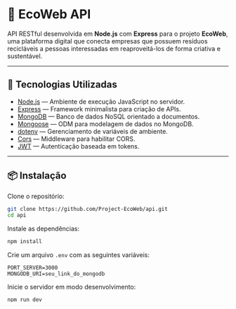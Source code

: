 # 🌱 EcoWeb API

API RESTful desenvolvida em **Node.js** com **Express** para o projeto **EcoWeb**, uma plataforma digital que conecta empresas que possuem resíduos recicláveis a pessoas interessadas em reaproveitá-los de forma criativa e sustentável.

---

## 🚀 Tecnologias Utilizadas

- [Node.js](https://nodejs.org/) — Ambiente de execução JavaScript no servidor.
- [Express](https://expressjs.com/) — Framework minimalista para criação de APIs.
- [MongoDB](https://www.mongodb.com/) — Banco de dados NoSQL orientado a documentos.
- [Mongoose](https://mongoosejs.com/) — ODM para modelagem de dados no MongoDB.
- [dotenv](https://www.npmjs.com/package/dotenv) — Gerenciamento de variáveis de ambiente.
- [Cors](https://www.npmjs.com/package/cors) — Middleware para habilitar CORS.
- [JWT](https://jwt.io/) — Autenticação baseada em tokens.

---

## 📦 Instalação

Clone o repositório:

```bash
git clone https://github.com/Project-EcoWeb/api.git
cd api
```

Instale as dependências:

```bash
npm install
```

Crie um arquivo `.env` com as seguintes variáveis:

```env
PORT_SERVER=3000
MONGODB_URI=seu_link_do_mongodb
```

Inicie o servidor em modo desenvolvimento:

```bash
npm run dev
```

---

## 📚 Estrutura do Projeto

```
ECOWEB-api/
│
├── controllers/       # Lógica de controle (ex: login, materiais, projetos)
├── models/            # Modelos de dados (Mongoose)
├── routes/            # Definição das rotas da API
├── middlewares/       # Middlewares (ex: autenticação)
├── config/            # Conexão com MongoDB e variáveis de ambiente
├── .env               # Configurações sensíveis (não subir para o GitHub)
├── server.js          # Ponto de entrada principal
└── README.md          # Este arquivo
```

---

## 🔐 Autenticação

- JWT (JSON Web Token) é utilizado para proteger rotas privadas.
- Após login, o token deve ser enviado no `Authorization Header` como:  
  `Bearer seu_token`.

---

## 🔄 Principais Rotas

### Auth

| Método | Rota            | Descrição                  |
|--------|------------------|-----------------------------|
| POST   | `/api/register` | Cadastro de usuário        |
| POST   | `/api/login`    | Login de usuário           |

### Projetos

| Método | Rota               | Descrição                         |
|--------|--------------------|------------------------------------|
| GET    | `/api/projetos`     | Listar todos os projetos           |
| POST   | `/api/projetos`     | Criar novo projeto (auth)          |
| GET    | `/api/projetos/:id` | Obter detalhes de um projeto       |

### Materiais

| Método | Rota                 | Descrição                         |
|--------|----------------------|------------------------------------|
| GET    | `/api/materiais`     | Listar materiais disponíveis       |
| POST   | `/api/materiais`     | Cadastrar novo material (empresa) |
| GET    | `/api/materiais/:id` | Obter detalhes de um material      |

---

## 👥 Tipos de Usuário

- **Usuário comum:** Pode visualizar materiais, salvar favoritos e cadastrar projetos.
- **Empresa:** Pode cadastrar e gerenciar resíduos recicláveis.

---

## 🧪 Testando a API

Você pode utilizar ferramentas como o [Postman](https://www.postman.com/) ou [Insomnia](https://insomnia.rest/) para testar as rotas da API.

---

## ✅ Próximos Passos

- Upload de imagens via Cloudinary ou Firebase
- Dashboard com estatísticas e relatórios
- Gerar receitas através de projetos e materias recicláveis

---

## 📝 Licença

Este projeto está licenciado sob a licença MIT. Veja o arquivo `LICENSE` para mais detalhes.

---
